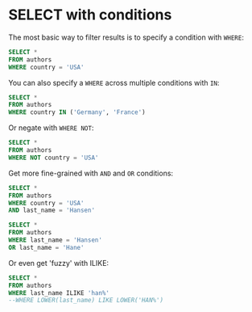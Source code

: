 # SELECT with conditions
The most basic way to filter results is to specify a condition with `WHERE`:
```sql
SELECT *
FROM authors
WHERE country = 'USA'
```

You can also specify a `WHERE` across multiple conditions with `IN`:
```sql
SELECT *
FROM authors
WHERE country IN ('Germany', 'France')
```

Or negate with `WHERE NOT`:
```sql
SELECT *
FROM authors
WHERE NOT country = 'USA'
```

Get more fine-grained with `AND` and `OR` conditions:
```sql
SELECT *
FROM authors
WHERE country = 'USA'
AND last_name = 'Hansen'
```

```sql
SELECT *
FROM authors
WHERE last_name = 'Hansen'
OR last_name = 'Hane'
```

Or even get 'fuzzy' with ILIKE:
```sql
SELECT *
FROM authors
WHERE last_name ILIKE 'han%'
--WHERE LOWER(last_name) LIKE LOWER('HAN%')
```
